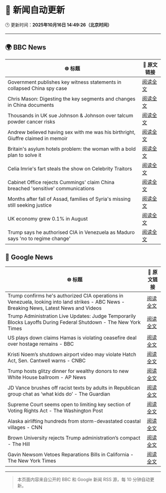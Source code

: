 # 🧠 新闻自动更新

🕒 更新时间：**2025年10月16日 14:49:26（北京时间）**

---

## 🌍 BBC News

| 🌐 标题 | 🔗 原文链接 |
|--------|-------------|
| Government publishes key witness statements in collapsed China spy case | [阅读全文](https://www.bbc.com/news/articles/c0ex172rxwzo?at_medium=RSS&at_campaign=rss) |
| Chris Mason: Digesting the key segments and changes in China documents | [阅读全文](https://www.bbc.com/news/articles/ckgyvq754q0o?at_medium=RSS&at_campaign=rss) |
| Thousands in UK sue Johnson & Johnson over talcum powder cancer risks | [阅读全文](https://www.bbc.com/news/articles/c797wv928g8o?at_medium=RSS&at_campaign=rss) |
| Andrew believed having sex with me was his birthright, Giuffre claimed in memoir | [阅读全文](https://www.bbc.com/news/articles/c0kpjyjyrlno?at_medium=RSS&at_campaign=rss) |
| Britain's asylum hotels problem: the woman with a bold plan to solve it | [阅读全文](https://www.bbc.com/news/articles/cdx4rrrvg8do?at_medium=RSS&at_campaign=rss) |
| Celia Imrie's fart steals the show on Celebrity Traitors | [阅读全文](https://www.bbc.com/news/articles/c4gpr5j3kgdo?at_medium=RSS&at_campaign=rss) |
| Cabinet Office rejects Cummings' claim China breached 'sensitive' communications | [阅读全文](https://www.bbc.com/news/articles/ce3xz607dpro?at_medium=RSS&at_campaign=rss) |
| Months after fall of Assad, families of Syria's missing still seeking justice | [阅读全文](https://www.bbc.com/news/articles/cj07p5zm229o?at_medium=RSS&at_campaign=rss) |
| UK economy grew 0.1% in August | [阅读全文](https://www.bbc.com/news/articles/cq65j9pm508o?at_medium=RSS&at_campaign=rss) |
| Trump says he authorised CIA in Venezuela as Maduro says 'no to regime change' | [阅读全文](https://www.bbc.com/news/articles/c0ex1jq9pdvo?at_medium=RSS&at_campaign=rss) |

## 📰 Google News

| 🌐 标题 | 🔗 原文链接 |
|--------|-------------|
| Trump confirms he's authorized CIA operations in Venezuela, looking into land strikes - ABC News - Breaking News, Latest News and Videos | [阅读全文](https://news.google.com/rss/articles/CBMitAFBVV95cUxOWDZoY3E3NU9CQmxTRE9jeFZYMjYwVFJHVlRyMEdPQlRLVkU2aTFqQlR1SURfOUtPamRCUXVVTFNtWFB6RHpJb2tyVzd2RWp3TzlCNXV3Q3Bxa3gzMkVJdXpEb09ubGpiTnpWTEFLMjVLejdwQ1h0eVBWRU1MTXA3aTJRYXRpemhxclJNOEh1Rzl0N1oySWo4SmRmeFRzUkEtOWkwWUpILXZBclo1bmkwdG1aUl_SAboBQVVfeXFMTzg4Z09vaTFvRlZNYWc0dUpqcThaUmNFM3dRSnRxcHQ0LWUtUlFpbHpVR1VDeDBxSUVBU0ZUTFNIRE9BSER4Yk1jcGFINF91NDh0NEFzbGhSbVlqNEVtMldMSnhQSWxsMWlHb2s1aS12a0tmakZISVJGaVB0Wm9tNHdGSHpoYkFUOUduSW9XUng1aFlSeFZOaF8tcGlMbXpuazNYSlVtaWVfSmNGdkFrRzNTREk3WUZoSURB?oc=5) |
| Trump Administration Live Updates: Judge Temporarily Blocks Layoffs During Federal Shutdown - The New York Times | [阅读全文](https://news.google.com/rss/articles/CBMib0FVX3lxTE9LT3Q1M2hPTl9uNnEwNVg3cGc0SmcwX2lfNlNxNHBTYTZMZ2gtWWtkX1pDNnFxZ09jcmhJM2tjaVRONVVPcmphdzdmb25kVzVxSmQ2TldCZjJlTzlzZ3dUZUZMVG4ySTRqZm5zd0VvNA?oc=5) |
| US plays down claims Hamas is violating ceasefire deal over hostage remains - BBC | [阅读全文](https://news.google.com/rss/articles/CBMiWkFVX3lxTFBhaVpvUTVnR3dZZmFheXphUmxpX0NoYjVXZGtGSDFScnRfMHd1eGpuRzZ5N09rSnBMUmhVamQ2MjBnczg0ZXhrTHc3MW5sNWVZZjZDQ2pVVWZyUdIBX0FVX3lxTFB0NXNYN2puYUhlMlR5ZG12UlVRM1F3OVR4TUVPTjU3MG5xc3ExT1FzQmRrcFhBeHVXczdZOTNJeEtSbUktZzVvdGxQNTdxRkJxYUttcWtodzlOQi13aHhV?oc=5) |
| Kristi Noem’s shutdown airport video may violate Hatch Act, Sen. Cantwell warns - CNBC | [阅读全文](https://news.google.com/rss/articles/CBMiiAFBVV95cUxPLTY5UF9TR0ZJVHhOc3dXMWt0ZlhDZ1puZFdXbnF4eTRyQ0M3TmIwdjdRaWItd2ZoQ0lFdlBkRWRGMDk4YTRDQkpkQmZVa3JPVUJGZXJjTHZoMk5fUFJCNk5KdlhiVlJkU29yOHdxWTI3NS1fZUctU19obVpxaVAyRlpGMnQ1c0pv0gGOAUFVX3lxTE45X21qeW9HOWFGSVhxWUw4UU9JeEoxYjZpejB0cGZoZzJSNWVHbU5IcklTVzJ4MlN1eHZJS2E5TlFTRmhsME04dHdZWTA0ZExnWlI1Nm56MEpyWUxycVcwWDVyR254OXhBYmFiQXM3cFZSYzNMMDlGallsWS1WOU5BaUE0Wkx6S2VqT2s3bkE?oc=5) |
| Trump hosts glitzy dinner for wealthy donors to new White House ballroom - AP News | [阅读全文](https://news.google.com/rss/articles/CBMimAFBVV95cUxQRW9oNk1MaFI2aWFMX2RXcWZMUnlkYzRXNXMzMFc5M2RMQXBLczdQS29kLUxyQzVFd3pDc01oOWxuRU1lNXIxMHZnUTF3TDZucjJ5STMxUTJNcnBOVVdaM2Jmc0tEa0Exbl9fd19MaGZKNFVkSXp4SGthZXR5dThHWWR5Vk9zVTFMdDM2aUlqbHl5dFEyMjhNSA?oc=5) |
| JD Vance brushes off racist texts by adults in Republican group chat as ‘what kids do’ - The Guardian | [阅读全文](https://news.google.com/rss/articles/CBMiogFBVV95cUxQaHB6T0JzWXlTZ3o4OWRVa0ZtU1AyX2VUTFZCcjdOa3M4ZHFESkZrSVlIdnl5MEh1UElPN1ZqUGFZSEwwSzYtM3ZwMlYtMlN3TkRiaGhNdjRUSGl4VXk4WVp6U3V6c2l5ZXRQRUh2SjNhWHNwRnJ0NVRnTVE0aUVMVklpQmFNY3BwUS1Pakg2ajVfODJmdVFCa24yZjdRQ3BaWlE?oc=5) |
| Supreme Court seems open to limiting key section of Voting Rights Act - The Washington Post | [阅读全文](https://news.google.com/rss/articles/CBMipAFBVV95cUxOdWFNOS1SMjVVX1JEMVVzc09TaERnOWVPRkExbDdaU1BkY3JrNHo5TXc2SGk5ZlYwYllYRkhrQnhHSHBNT3BTRThBb3hXa2doU2N2VXJRYmxFcUFnQXJmSVJXeVYta3Z4b1hfTkRRcGVsQlhLZ0FESWc4YUNIa181R2dwVzg5SHcwNUlmWVFoamJGWHpGVGlSbXk0eFF2enJpNm5vUg?oc=5) |
| Alaska airlifting hundreds from storm-devastated coastal villages - CNN | [阅读全文](https://news.google.com/rss/articles/CBMihAFBVV95cUxPZlJoaXYzczZXNGJxWlVjRkYza19GVU5jWEtmOElZY2FRZUk2MkVWR1hQeGg2d2tkbUJuUTdNTkQ1a1BaeFVkc0pzSng5WHY2dWNYZUFXYzNXX3ltWmh0YURHa3E2RlRWRTU1THFRYkM0ajg5Rk9sSzZ2SUFZVVpHTzFQNFU?oc=5) |
| Brown University rejects Trump administration’s compact - The Hill | [阅读全文](https://news.google.com/rss/articles/CBMijwFBVV95cUxPWUxZbld0Zmt5dEYwWnpBd0NLUWktbGpfUmRDLUh2emEzOURzd2NpWUIxY01KT3Qwa1BHTGZuLTJQbUpXV1ZEOFdTNzNyY0VQYm9JMldGTFpRZThCMVBVUzFQdUQwZEJVeXJiNEsxMUhBUjB1dUtIbmRRSjZHSWpDUGhyVV83aGgtUDExLWsyRdIBlAFBVV95cUxPTFVudzVOeUVLSWNMbHpMQjNGaDRHdFhBQ040STYxWGFDSXVTaEUyYm4wajRRQ3JLM0d6UFFjckJSbnZqYUhqVG94Q0VGUHN6MmE2cmw2b2JQZllWc0lFLUJpRGUwT3I3YmMtT2hFMWpSMXN2WGJMUUhZbFRMdGExLXpHbFM3NDE5TnZtYzNoS2VELTlz?oc=5) |
| Gavin Newsom Vetoes Reparations Bills in California - The New York Times | [阅读全文](https://news.google.com/rss/articles/CBMigwFBVV95cUxPeE9JMUF1eVd6STJsU1VlRnVaMDBLZ084TXRnOEpfUjV3Z3liZlBwQ2lWSXRkZk1nWktFckQ2YnIzamZ3NEhtZENBLUZBNjlVUWNLTUR1b1NaYnA5V0o3b1hlSjg2LXFSSXE0bWlnSWZYUHNwaDRfOHJNQmFVU25lZHY2bw?oc=5) |

---
> 本页面内容来自公开的 BBC 和 Google 新闻 RSS 源，每 10 分钟自动更新。